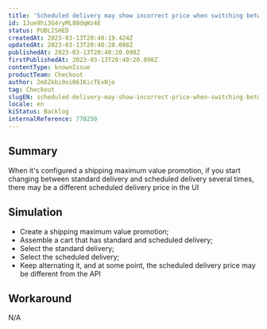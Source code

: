 ```yaml
---
title: 'Scheduled delivery may show incorrect price when switching between delivery and scheduled'
id: 1Jue9hi3G4ryML88dqWz4E
status: PUBLISHED
createdAt: 2023-03-13T20:40:19.424Z
updatedAt: 2023-03-13T20:40:20.098Z
publishedAt: 2023-03-13T20:40:20.098Z
firstPublishedAt: 2023-03-13T20:40:20.098Z
contentType: knownIssue
productTeam: Checkout
author: 2mXZkbi0oi061KicTExNjo
tag: Checkout
slugEN: scheduled-delivery-may-show-incorrect-price-when-switching-between-delivery-and-scheduled
locale: en
kiStatus: Backlog
internalReference: 770250
---
```


## Summary


When it's configured a shipping maximum value promotion, if you start changing between standard delivery and scheduled delivery several times, there may be a different scheduled delivery price in the UI


##

## Simulation



- Create a shipping maximum value promotion;
- Assemble a cart that has standard and scheduled delivery;
- Select the standard delivery;
- Select the scheduled delivery;
- Keep alternating it, and at some point, the scheduled delivery price may be different from the API


##

## Workaround


N/A



